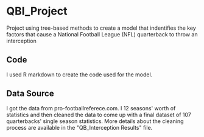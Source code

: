 # QBI_Project
Project using tree-based methods to create a model that indentifies the key factors that cause a National Football League (NFL) quarterback to throw an interception

## Code
I used R markdown to create the code used for the model.

## Data Source
I got the data from pro-footballreferece.com. I 12 seasons' worth of statistics and then cleaned the data to come up with a final dataset of 107 quarterbacks' single season statistics. More details about the cleaning process are available in the "QB_Interception Results" file. 

